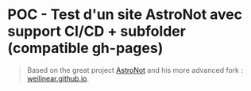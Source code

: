 # POC - Test d'un site AstroNot avec support CI/CD + subfolder (compatible gh-pages)

> Based on the great project [AstroNot](https://github.com/jsonMartin/AstroNot) and his more advanced fork : [weilinear.github.io](https://github.com/weilinear/weilinear.github.i).
